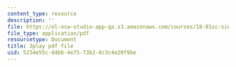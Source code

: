 ```yaml
---
content_type: resource
description: ''
file: https://ol-ocw-studio-app-qa.s3.amazonaws.com/courses/18-01sc-single-variable-calculus-fall-2010/5254e55cd4b64e7573b26c3c4e20f9be_60VGKnYBpbg.pdf
file_type: application/pdf
resourcetype: Document
title: 3play pdf file
uid: 5254e55c-d4b6-4e75-73b2-6c3c4e20f9be
---
```

